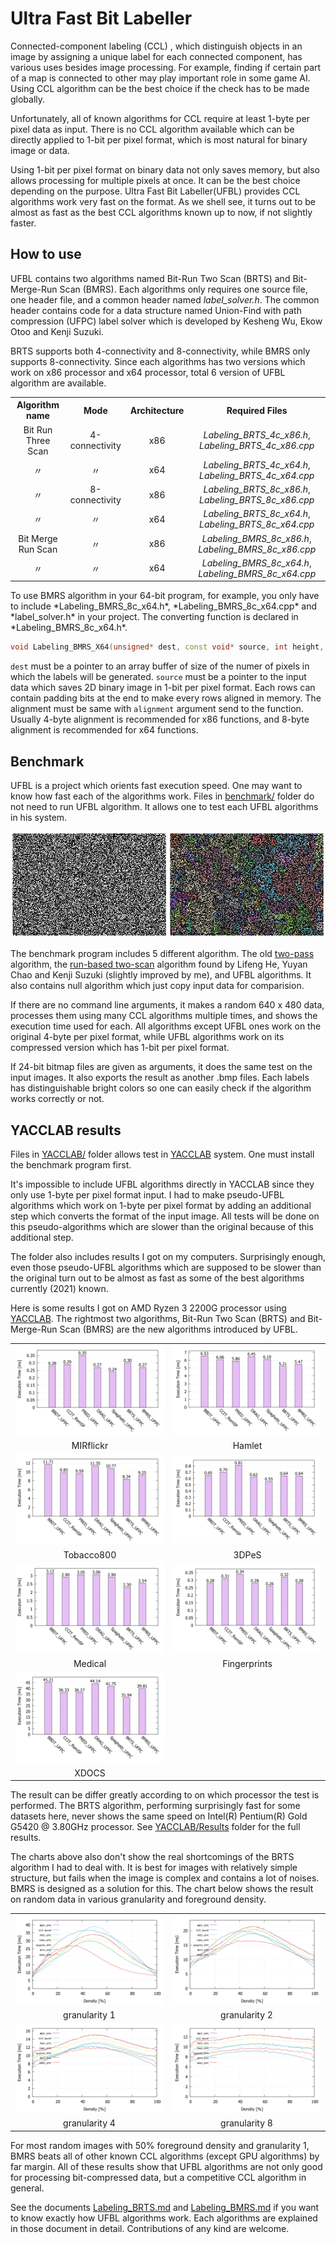 # Ultra Fast Bit Labeller

Connected-component labeling (CCL) , which distinguish objects in an image by assigning a unique label for each connected component, has various uses besides image processing. For example, finding if certain part of a map is connected to other may play important role in some game AI. Using CCL algorithm can be the best choice if the check has to be made globally.  

Unfortunately, all of known algorithms for CCL require at least 1-byte per pixel data as input. There is no CCL algorithm available which can be directly applied to 1-bit per pixel format, which is most natural for binary image or data.

Using 1-bit per pixel format on binary data not only saves memory, but also allows processing for multiple pixels at once. It can be the best choice depending on the purpose. Ultra Fast Bit Labeller(UFBL) provides CCL algorithms work very fast on the format. As we shell see, it turns out to be almost as fast as the best CCL algorithms known up to now, if not slightly faster.



## How to use

UFBL contains two algorithms named Bit-Run Two Scan (BRTS) and Bit-Merge-Run Scan (BMRS). Each algorithms only requires one source file, one header file, and a common header named *label_solver.h*. The common header contains code for a data structure named Union-Find with path compression (UFPC) label solver which is developed by Kesheng Wu, Ekow Otoo and Kenji Suzuki.

BRTS supports both 4-connectivity and 8-connectivity, while BMRS only supports 8-connectivity. Since each algorithms has two versions which work on x86 processor and x64 processor, total 6 version of UFBL algorithm are available.

<table>
  <tr>
    <th>Algorithm name</th>
    <th>Mode</th>
    <th>Architecture</th>
    <th>Required Files</th>
  </tr>	
  <tr>
    <td align="center">Bit Run Three Scan</td>
    <td align="center">4-connectivity</td>
    <td align="center">x86</td>
    <td align="center"><i>Labeling_BRTS_4c_x86.h</i>, <i>Labeling_BRTS_4c_x86.cpp</i></td>
  </tr>
  <tr>
    <td align="center">〃</td>
    <td align="center">〃</td>
    <td align="center">x64</td>
    <td align="center"><i>Labeling_BRTS_4c_x64.h</i>, <i>Labeling_BRTS_4c_x64.cpp</i></td>
  </tr>
  <tr>
    <td align="center">〃</td>
    <td align="center">8-connectivity</td>
    <td align="center">x86</td>
    <td align="center"><i>Labeling_BRTS_8c_x86.h</i>, <i>Labeling_BRTS_8c_x86.cpp</i></td>
  </tr>
  <tr>
    <td align="center">〃</td>
    <td align="center">〃</td>
    <td align="center">x64</td>
    <td align="center"><i>Labeling_BRTS_8c_x64.h</i>, <i>Labeling_BRTS_8c_x64.cpp</i></td>
  </tr>
  <tr>
    <td align="center">Bit Merge Run Scan</td>
    <td align="center">〃</td>
    <td align="center">x86</td>
    <td align="center"><i>Labeling_BMRS_8c_x86.h</i>, <i>Labeling_BMRS_8c_x86.cpp</i></td>
  </tr>
  <tr>
    <td align="center">〃</td>
    <td align="center">〃</td>
    <td align="center">x64</td>
    <td align="center"><i>Labeling_BMRS_8c_x64.h</i>, <i>Labeling_BMRS_8c_x64.cpp</i></td>
  </tr>
</table>
To use BMRS algorithm in your 64-bit program, for example, you only have to include *Labeling_BMRS_8c_x64.h*, *Labeling_BMRS_8c_x64.cpp* and *label_solver.h*  in your project. The converting function is declared in *Labeling_BMRS_8c_x64.h*. 

```C++
void Labeling_BMRS_X64(unsigned* dest, const void* source, int height, int width, int alignment = 8);
```

`dest` must be a pointer to an array buffer of size of the numer of pixels in which the labels will be generated. `source` must be a pointer to the input data which saves 2D binary image in 1-bit per pixel format. Each rows can contain padding bits at the end to make every rows aligned in memory. The alignment must be same with `alignment` argument send to the function. Usually 4-byte alignment is recommended for x86 functions, and 8-byte alignment is recommended for x64 functions.



## Benchmark

UFBL is a project which orients fast execution speed. One may want to know how fast each of the algorithms work. Files in [benchmark/](benchmark) folder do not need to run UFBL algorithm. It allows one to test each UFBL algorithms in his system. 

 ![tst](doc/tst.png)

The benchmark program includes 5 different algorithm. The old [two-pass](https://en.wikipedia.org/wiki/Connected-component_labeling#Two-pass) algorithm, the [run-based two-scan](https://www.researchgate.net/publication/5462954_A_Run-Based_Two-Scan_Labeling_Algorithm) algorithm found by Lifeng He, Yuyan Chao and Kenji Suzuki (slightly improved by me), and UFBL algorithms. It also contains null algorithm which just copy input data for comparision. 

If there are no command line arguments, it makes a random 640 x 480 data, processes them using many CCL algorithms multiple times, and shows the execution time used for each. All algorithms except UFBL ones work on the original 4-byte per pixel format, while UFBL algorithms work on its compressed version which has 1-bit per pixel format.

If 24-bit bitmap files are given as arguments, it does the same test on the input images. It also exports the result as another .bmp files. Each labels has distinguishable bright colors so one can easily check if the algorithm works correctly or not. 



## YACCLAB results

Files in [YACCLAB/](YACCLAB) folder allows test in [YACCLAB](https://github.com/prittt/YACCLAB) system. One must install the benchmark program first. 

It's impossible to include UFBL algorithms directly in YACCLAB since they only use 1-byte per pixel format input. I had to make pseudo-UFBL algorithms which work on 1-byte per pixel format by adding an additional step which converts the format of the input image. All tests will be done on this pseudo-algorithms which are slower than the original because of this additional step.

The folder also includes results I got on my computers. Surprisingly enough, even those pseudo-UFBL algorithms which are supposed to be slower than the original turn out to be almost as fast as some of the best algorithms currently (2021) known.

Here is some results I got on AMD Ryzen 3 2200G processor using [YACCLAB](https://github.com/prittt/YACCLAB). The rightmost two algorithms, Bit-Run Two Scan (BRTS) and Bit-Merge-Run Scan (BMRS) are the new algorithms introduced by UFBL.

<table>
  <tr>
    <td align="center"><img src="doc/Ryzen3_2200G/mirflickr.png"/></td>
    <td align="center"><img src="doc/Ryzen3_2200G/hamlet.png"/></td>
  </tr>
  <tr>
    <td align="center">MIRflickr</td>
    <td align="center">Hamlet</td>
  </tr>
  <tr>
    <td align="center"><img src="doc/Ryzen3_2200G/tobacco800.png"/></td>
    <td align="center"><img src="doc/Ryzen3_2200G/3dpes.png"/></td>
  </tr>
  <tr>
    <td align="center">Tobacco800</td>
    <td align="center">3DPeS</td>
  </tr>
  <tr>
    <td align="center"><img src="doc/Ryzen3_2200G/medical.png"/></td>
    <td align="center"><img src="doc/Ryzen3_2200G/fingerprints.png"/></td>
  </tr>
  <tr>
    <td align="center">Medical</td>
    <td align="center">Fingerprints</td>
  </tr>
  <tr>
    <td align="center"><img src="doc/Ryzen3_2200G/xdocs.png"/></td>
    <td align="center"></td>
  </tr>
  <tr>
    <td align="center">XDOCS</td>
    <td align="center"></td>
  </tr>
</table>

The result can be differ greatly according to on which processor the test is performed. The BRTS algorithm, performing surprisingly fast for some datasets here, never shows the same speed on Intel(R) Pentium(R) Gold G5420 @ 3.80GHz processor. See [YACCLAB/Results](YACCLAB/Results/) folder for the full results.

The charts above also don't show the real shortcomings of the BRTS algorithm I had to deal with. It is best for images with relatively simple structure, but fails when the image is complex and contains a lot of noises. BMRS is designed as a solution for this. The chart below shows the result on random data in various granularity and foreground density.

<table>
  <tr>
    <td align="center"><img src="doc/Ryzen3_2200G/granularity1.png"/></td>
    <td align="center"><img src="doc/Ryzen3_2200G/granularity2.png"/></td>
  </tr>
  <tr>
    <td align="center">granularity 1</td>
    <td align="center">granularity 2</td>
  </tr>
  <tr>
    <td align="center"><img src="doc/Ryzen3_2200G/granularity4.png"/></td>
    <td align="center"><img src="doc/Ryzen3_2200G/granularity8.png"/></td>
  </tr>
  <tr>
    <td align="center">granularity 4</td>
    <td align="center">granularity 8</td>
  </tr>
</table>

For most random images with 50% foreground density and granularity 1, BMRS beats all of other known CCL algorithms (except GPU algorithms) by far margin. All of these results show that UFBL algorithms are not only good for processing bit-compressed data, but a competitive CCL algorithm in general. 

See the documents [Labeling_BRTS.md](Labeling_BRTS.md) and [Labeling_BMRS.md](Labeling_BMRS.md) if you want to know exactly how UFBL algorithms work. Each algorithms are explained in those document in detail. Contributions of any kind are welcome. 
